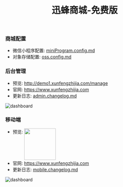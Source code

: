 


<h1 align="center">迅蜂商城-免费版</h1>

<div align="center">
    &nbsp;
</div>



### 商城配置
- 微信小程序配置: [miniProgram.config.md](./miniprogram.config.md)
- 对象存储配置: [oss.config.md](./oss.config.md)



### 后台管理
- 预览: http://demo1.xunfengzhijia.com/manage
- 官网: https://www.xunfengzhijia.com
- 更新日志: [admin.changelog.md](./admin.changelog.md)

![dashboard](https://xf-demo.oss-cn-chengdu.aliyuncs.com/xf-mall-free/admin.png)



### 移动端
- 预览: <img src="https://xf-demo.oss-cn-chengdu.aliyuncs.com/xf-mall-free/qrcode.jpg" width="100" style="vertical-align: top;" />
- 官网: https://www.xunfengzhijia.com
- 更新日志: [mobile.changelog.md](./mobile.changelog.md)

![dashboard](https://xf-demo.oss-cn-chengdu.aliyuncs.com/xf-mall-free/mobile.png)



